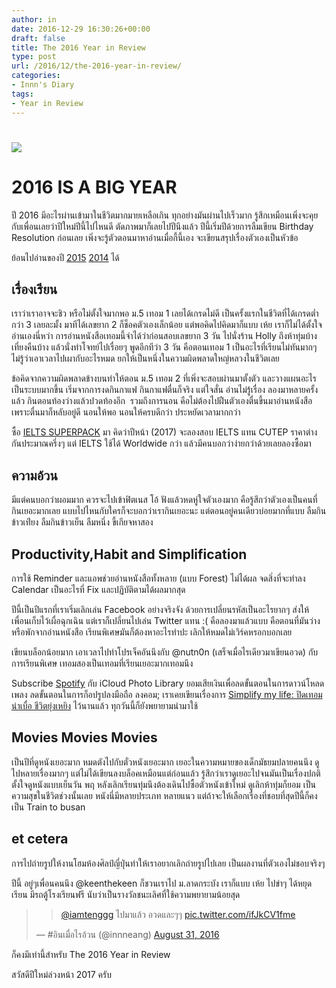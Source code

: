 ```yaml
---
author: in
date: 2016-12-29 16:30:26+00:00
draft: false
title: The 2016 Year in Review
type: post
url: /2016/12/the-2016-year-in-review/
categories:
- Innn's Diary
tags:
- Year in Review
---
```


# ![](https://www.cyruszhang.com/wp-content/uploads/2014/03/1000_Cranes_for_Japan_Sans_Text-1-1024x640.jpg)





# 2016 IS A BIG YEAR


ปี 2016 มีอะไรผ่านเข้ามาในชีวิตมากมายเหลือเกิน ทุกอย่างมันผ่านไปเร็วมาก รู้สึกเหมือนเพิ่งจะคุยกับเพื่อนเลยว่าปีใหม่ปีนี้ไปไหนดี ตัดภาพมาก็เลยไปปีนึงแล้ว ปีนี้เริ่มปีด้วยการลืมเขียน Birthday Resolution ก่อนเลย เพิ่งจะรู้ตัวตอนมาหาอ่านเมื่อกี้นี้เอง จะเขียนสรุปเรื่องตัวเองเป็นหัวข้อ<!-- more -->

ย้อนไปอ่านของปี [2015](https://www.cyruszhang.com/2015/12/the-2015-year-in-review/) [2014](https://www.cyruszhang.com/2014/12/the-2014-year-in-review/) ได้


## เรื่องเรียน


เราว่าเราอาจจะชิว หรือไม่ตั้งใจมากพอ ม.5 เทอม 1 เลยได้เกรดไม่ดี เป็นครั้งแรกในชีวิตที่ได้เกรดต่ำกว่า 3 เลยละมั้ง มาทีได้เลขยาก 2 ก็ช็อคตัวเองเล็กน้อย แต่พอคิดไปคิดมาก็แบบ เห้ย เราก็ไม่ได้ตั้งใจอ่านเองนี่หว่า การอ่านหนังสือเทอมนี้จำได้ว่าก่อนสอบเลขยาก 3 วัน ไปนั่งร้าน Holly ถึงห้าทุ่มบ้าง เที่ยงคืนบ้าง แล้วนั่งทำโจทย์ไปเรื่อยๆ พูดอีกทีว่า 3 วัน คือตอนเทอม 1 เป็นอะไรที่เรียนไม่ทันมากๆ ไม่รู้ว่าเอาเวลาไปเผากับอะไรหมด ยกให้เป็นหนึ่งในความผิดพลาดใหญ่หลวงในชีวิตเลย

ข้อคิดจากความผิดพลาดข้างบนทำให้ตอน ม.5 เทอม 2 ที่เพิ่งจะสอบผ่านมาตั้งตัว และวางแผนอะไรเป็นระบบมากขึ้น เริ่มจากการงดกินกาแฟ กินกาแฟตื่นก็จริง แต่ใจสั่น อ่านไม่รู้เรื่อง ลองมาหลายครั้งแล้ว กินตอนท้องว่างแล้วปวดท้องอีก  รวมถึงการนอน คือไม่ต้องไปฝืนตัวเองตื่นขึ้นมาอ่านหนังสือ เพราะตื่นมาก็หลับอยู่ดี นอนให้พอ นอนให้ครบดีกว่า ประหยัดเวลามากกว่า

ซื้อ [IELTS SUPERPACK](https://thailand.kinokuniya.com/bw/9781438069470) มา คิดว่าปีหน้า (2017) จะลองสอบ IELTS แทน CUTEP ราคาต่างกันประมาณครึ่งๆ แต่ IELTS ใช้ได้ Worldwide กว่า แล้วมีคนบอกว่าง่ายกว่าด้วยเลยลองซื้อมา


## ความอ้วน


มีแต่คนบอกว่าผอมมาก ควรจะไปเข้าฟิตเนส โอ้ ฟังแล้วหดหู่ใจตัวเองมาก คือรู้สึกว่าตัวเองเป็นคนที่กินเยอะมากเลย แบบไปไหนกับใครก็จะบอกว่าเรากินเยอะนะ แต่ตอนอยู่คนเดียวบ่อยมากที่แบบ ลืมกินข้าวเท่ียง ลืมกินข้าวเย็น ลืมหนึ่ง ขี้เกียจหาสอง


## Productivity,Habit and Simplification


การใช้ Reminder และแอพช่วยอ่านหนังสือทั้งหลาย (แบบ Forest) ไม่ได้ผล จดสิ่งที่จะทำลง Calendar เป็นอะไรที่ Fix และปฏิบัติตามได้ผลมากสุด

ปีนี้เป็นปีแรกที่เราเริ่มเลิกเล่น Facebook อย่างจริงจัง ด้วยการเปลี่ยนรหัสเป็นอะไรยากๆ ส่งให้เพื่อนเก็บไว้เผื่อฉุกเฉิน แต่เราก็เปลี่ยนไปเล่น Twitter แทน :( คือลองมาแล้วแบบ คือตอนที่มันว่างหรือพักจากอ่านหนังสือ เรียนพิเศษมันก็ต้องหาอะไรทำปะ เลิกให้หมดไม่เวิร์คหรอกบอกเลย

เขียนบล็อกน้อยมาก เอาเวลาไปทำโปรเจ็คอันนึงกับ @nutn0n (เสร็จเมื่อไรเดียวมาเขียนอวด) กับการเรียนพิเศษ เทอมสองเป็นเทอมที่เรียนเยอะมากเทอมนึง

Subscribe [Spotify](https://www.cyruszhang.com/2016/03/spotify-premium-at-philippines/) กับ iCloud Photo Library ยอมเสียเงินเพื่อลดขั้นตอนในการดาวน์โหลดเพลง ลดขั้นตอนในการก็อปรูปลงมือถือ ลงคอม; เราเคยเขียนเรื่องการ [Simplify my life: ปิดเทอมน่าเบื่อ ชีวิตยุ่งเหยิง](https://www.cyruszhang.com/2014/03/simplify-my-life/) ไว้นานแล้ว ทุกวันนี้ก็ยังพยายามนำมาใช้


## Movies Movies Movies


เป็นปีที่ดูหนังเยอะมาก หมดตังไปกับตั๋วหนังเยอะมาก เยอะในความหมายของเด็กมัธยมปลายคนนึง ดูไปหลายเรื่องมากๆ แต่ไม่ได้เขียนลงบล็อคเหมือนแต่ก่อนแล้ว รู้สึกว่าเราดูเยอะไปจนมันเป็นเรื่องปกติ ตั้งใจดูหนังแบบเย็นวัน พฤ หลังเลิกเรียนทุ่มนึงต้องเดินไปซื้อตัวหนังเข้าใหม่ ดูเลิกห้าทุ่มก็ยอม เป็นความสุขในชีวิตช่วงนั้นเลย หนังนี่มีหลายประเภท หลายแนว แต่ถ้าจะให้เลือกเรื่องที่ชอบที่สุดปีนี้ก็คงเป็น Train to busan


## et cetera


การไปถ่ายรูปให้งานโฮมห้องศิลป์ญี่ปุ่นทำให้เราอยากเลิกถ่ายรูปไปเลย เป็นผลงานที่ตัวเองไม่ชอบจริงๆ

ปีนี้ อยู่ๆเพื่อนคนนึง @keenthekeen ก็ชวนเราไป ม.ลาดกระบัง เราก็แบบ เห้ย ไปขำๆ ได้หยุดเรียน มีรถตู้โรงเรียนฟรี นับว่าเป็นรางวัลชนะเลิศที่ใช้ความพยายามน้อยสุด


<blockquote>

> 
> [@iamtenggg](https://twitter.com/iamtenggg) ไปมาแล้ว อวดและๆๆ [pic.twitter.com/ifJkCV1fme](https://t.co/ifJkCV1fme)
> 
> 
— #อินเมื่อไรอ้วน (@innneang) [August 31, 2016](https://twitter.com/innneang/status/771027274703343616)</blockquote>







ก็คงมีเท่านี้สำหรับ The 2016 Year in Review

สวัสดีปีใหม่ล่วงหน้า 2017 ครับ
